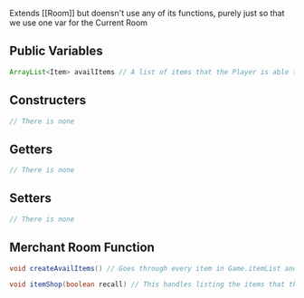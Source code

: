 
Extends [[Room]] but doensn't use any of its functions, purely just so that we use one var for the Current Room

## Public Variables

```java
ArrayList<Item> availItems // A list of items that the Player is able to buy
```

## Constructers 

```java
// There is none
```

## Getters

``` java
// There is none
```

## Setters

```java
// There is none
```

## Merchant Room Function

```java
void createAvailItems() // Goes through every item in Game.itemList and that item as a 45% chance of being added to the list, if no items get added a single Health Vial is added

void itemShop(boolean recall) // This handles listing the items that the Player can purches as well as the purchasing of the items, the boolean recall if true wont reprint all the items, only true if the player misstypes an item name and gives them a seccond chance. Player can type none to exit the item shop
```